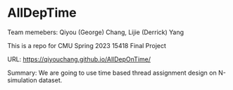 # AllDepTime
Team memebers: Qiyou (George) Chang, Lijie (Derrick) Yang

This is a repo for CMU Spring 2023 15418 Final Project

URL: https://qiyouchang.github.io/AllDepOnTime/

Summary: We are going to use time based thread assignment design on N-simulation dataset. 


